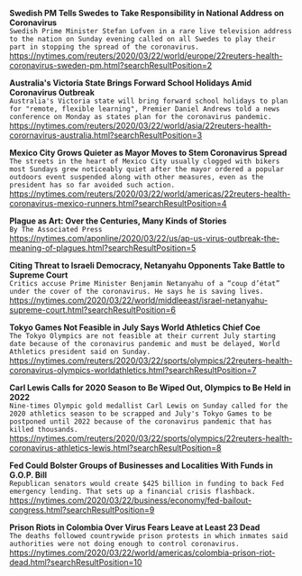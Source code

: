 **Swedish PM Tells Swedes to Take Responsibility in National Address on Coronavirus**\
`Swedish Prime Minister Stefan Lofven in a rare live television address to the nation on Sunday evening called on all Swedes to play their part in stopping the spread of the coronavirus. `\
https://nytimes.com/reuters/2020/03/22/world/europe/22reuters-health-coronavirus-sweden-pm.html?searchResultPosition=2

**Australia's Victoria State Brings Forward School Holidays Amid Coronavirus Outbreak**\
`Australia's Victoria state will bring forward school holidays to plan for "remote, flexible learning", Premier Daniel Andrews told a news conference on Monday as states plan for the coronavirus pandemic.`\
https://nytimes.com/reuters/2020/03/22/world/asia/22reuters-health-corornavirus-australia.html?searchResultPosition=3

**Mexico City Grows Quieter as Mayor Moves to Stem Coronavirus Spread**\
`The streets in the heart of Mexico City usually clogged with bikers most Sundays grew noticeably quiet after the mayor ordered a popular outdoors event suspended along with other measures, even as the president has so far avoided such action.`\
https://nytimes.com/reuters/2020/03/22/world/americas/22reuters-health-coronavirus-mexico-runners.html?searchResultPosition=4

**Plague as Art: Over the Centuries, Many Kinds of Stories**\
`By The Associated Press`\
https://nytimes.com/aponline/2020/03/22/us/ap-us-virus-outbreak-the-meaning-of-plagues.html?searchResultPosition=5

**Citing Threat to Israeli Democracy, Netanyahu Opponents Take Battle to Supreme Court**\
`Critics accuse Prime Minister Benjamin Netanyahu of a “coup d’état” under the cover of the coronavirus. He says he is saving lives.`\
https://nytimes.com/2020/03/22/world/middleeast/israel-netanyahu-supreme-court.html?searchResultPosition=6

**Tokyo Games Not Feasible in July Says World Athletics Chief Coe**\
`The Tokyo Olympics are not feasible at their current July starting date because of the coronavirus pandemic and must be delayed, World Athletics president said on Sunday.`\
https://nytimes.com/reuters/2020/03/22/sports/olympics/22reuters-health-coronavirus-olympics-worldathletics.html?searchResultPosition=7

**Carl Lewis Calls for 2020 Season to Be Wiped Out, Olympics to Be Held in 2022**\
`Nine-times Olympic gold medallist Carl Lewis on Sunday called for the 2020 athletics season to be scrapped and July's Tokyo Games to be postponed until 2022 because of the coronavirus pandemic that has killed thousands.`\
https://nytimes.com/reuters/2020/03/22/sports/olympics/22reuters-health-coronavirus-athletics-lewis.html?searchResultPosition=8

**Fed Could Bolster Groups of Businesses and Localities With Funds in G.O.P. Bill**\
`Republican senators would create $425 billion in funding to back Fed emergency lending. That sets up a financial crisis flashback.`\
https://nytimes.com/2020/03/22/business/economy/fed-bailout-congress.html?searchResultPosition=9

**Prison Riots in Colombia Over Virus Fears Leave at Least 23 Dead**\
`The deaths followed countrywide prison protests in which inmates said authorities were not doing enough to control coronavirus.`\
https://nytimes.com/2020/03/22/world/americas/colombia-prison-riot-dead.html?searchResultPosition=10

